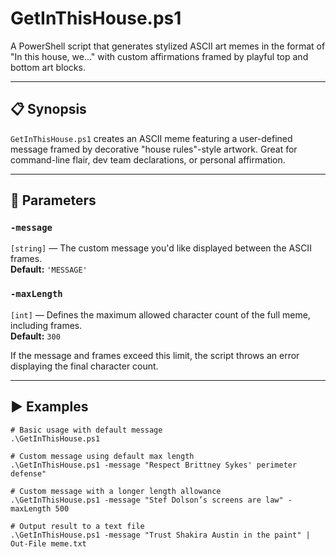 # GetInThisHouse.ps1

A PowerShell script that generates stylized ASCII art memes in the format of "In this house, we..." with custom affirmations framed by playful top and bottom art blocks.

---

## 📋 Synopsis

`GetInThisHouse.ps1` creates an ASCII meme featuring a user-defined message framed by decorative "house rules"-style artwork. Great for command-line flair, dev team declarations, or personal affirmation.

---

## 🧰 Parameters

### `-message`  
`[string]` — The custom message you'd like displayed between the ASCII frames.  
**Default:** `'MESSAGE'`

### `-maxLength`  
`[int]` — Defines the maximum allowed character count of the full meme, including frames.  
**Default:** `300`

If the message and frames exceed this limit, the script throws an error displaying the final character count.

---

## ▶️ Examples

```pwsh
# Basic usage with default message
.\GetInThisHouse.ps1

# Custom message using default max length
.\GetInThisHouse.ps1 -message "Respect Brittney Sykes' perimeter defense"

# Custom message with a longer length allowance
.\GetInThisHouse.ps1 -message "Stef Dolson’s screens are law" -maxLength 500

# Output result to a text file
.\GetInThisHouse.ps1 -message "Trust Shakira Austin in the paint" | Out-File meme.txt
